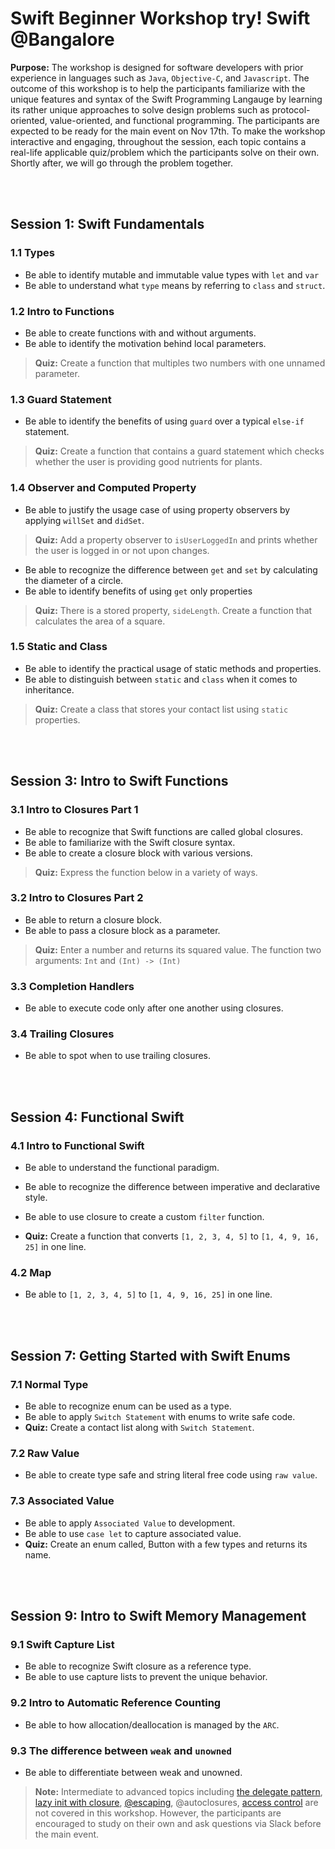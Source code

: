 # Swift Beginner Workshop try! Swift @Bangalore
**Purpose:** The workshop is designed for software developers with prior experience in languages such as `Java`, `Objective-C`, and `Javascript`. The outcome of this workshop is to help the participants familiarize with the unique features and syntax of the Swift Programming Langauge by learning its rather unique approaches to solve design problems such as protocol-oriented, value-oriented, and functional programming. The participants are expected to be ready for the main event on Nov 17th. To make the workshop interactive and engaging, throughout the session, each topic contains a real-life applicable quiz/problem which the participants solve on their own. Shortly after, we will go through the problem together. 

<br>
<br>

## Session 1: Swift Fundamentals
### 1.1 Types
- Be able to identify mutable and immutable value types with `let` and `var`
- Be able to understand what `type` means by referring to `class` and `struct`.

### 1.2 Intro to Functions
- Be able to create functions with and without arguments.
- Be able to identify the motivation behind local parameters.
> **Quiz:** Create a function that multiples two numbers with one unnamed parameter.

### 1.3 Guard Statement
- Be able to identify the benefits of using `guard` over a typical `else-if` statement. 
> **Quiz:** Create a function that contains a guard statement which checks whether the user is providing good nutrients for plants.

### 1.4 Observer and Computed Property
- Be able to justify the usage case of using property observers by applying `willSet` and `didSet`.
> **Quiz:** Add a property observer to `isUserLoggedIn` and prints whether the user is logged in or not upon changes.
- Be able to recognize the difference between `get` and `set` by calculating the diameter of a circle.
- Be able to identify benefits of using `get` only properties
> **Quiz:** There is a stored property, `sideLength`. Create a function that calculates the area of a square.  

### 1.5 Static and Class
- Be able to identify the practical usage of static methods and properties.
- Be able to distinguish between `static` and `class` when it comes to inheritance.
> **Quiz:** Create a class that stores your contact list using `static` properties.

<br>
<br>

## Session 3: Intro to Swift Functions
### 3.1 Intro to Closures Part 1
- Be able to recognize that Swift functions are called global closures.
- Be able to familiarize with the Swift closure syntax.
- Be able to create a closure block with various versions.
> **Quiz:** Express the function below in a variety of ways.

### 3.2 Intro to Closures Part 2
- Be able to return a closure block.
- Be able to pass a closure block as a parameter.
> **Quiz:** Enter a number and returns its squared value. The function two arguments: `Int` and `(Int) -> (Int)`

### 3.3 Completion Handlers
- Be able to execute code only after one another using closures.

### 3.4 Trailing Closures
- Be able to spot when to use trailing closures.


<br>
<br>

## Session 4: Functional Swift

### 4.1 Intro to Functional Swift
- Be able to understand the functional paradigm.
- Be able to recognize the difference between imperative and declarative style.
- Be able to use closure to create a custom `filter` function.

- **Quiz:** Create a function that converts `[1, 2, 3, 4, 5]` to `[1, 4, 9, 16, 25]` in one line.

### 4.2 Map
- Be able to `[1, 2, 3, 4, 5]` to `[1, 4, 9, 16, 25]` in one line.

<br>
<br>

## Session 7: Getting Started with Swift Enums
### 7.1 Normal Type
- Be able to recognize enum can be used as a type.
- Be able to apply `Switch Statement` with enums to write safe code.
- **Quiz:** Create a contact list along with `Switch Statement`.

### 7.2 Raw Value
- Be able to create type safe and string literal free code using `raw value`.

### 7.3 Associated Value
- Be able to apply `Associated Value` to development.
- Be able to use `case let` to capture associated value.
- **Quiz:** Create an enum called, Button with a few types and returns its name.

<br>
<br>

## Session 9: Intro to Swift Memory Management
### 9.1 Swift Capture List
- Be able to recognize Swift closure as a reference type.
- Be able to use capture lists to prevent the unique behavior.

### 9.2 Intro to Automatic Reference Counting
- Be able to how allocation/deallocation is managed by the `ARC`.

### 9.3 The difference between `weak` and `unowned`
- Be able to differentiate between weak and unowned.


> **Note:** Intermediate to advanced topics including [the delegate pattern](https://www.bobthedeveloper.io/blog/the-complete-understanding-of-swift-delegate-and-data-source), [lazy init with closure](https://www.bobthedeveloper.io/blog/swift-lazy-initialization-with-closures), [@escaping](https://www.andrewcbancroft.com/2017/04/26/what-in-the-world-is-an-escaping-closure-in-swift/
), @autoclosures, [access control](https://www.bobthedeveloper.io/blog/the-complete-understanding-of-access-control-in-swift) are not covered in this workshop. However, the participants are encouraged to study on their own and ask questions via Slack before the main event.
